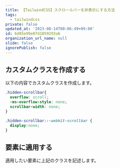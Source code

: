 ```yaml
---
title: 【TailwindCSS】スクロールバーを非表示にする方法
tags:
  - tailwindcss
private: false
updated_at: '2023-08-14T00:06:49+09:00'
id: 6d85e99e07d1859293a6
organization_url_name: null
slide: false
ignorePublish: false
---
```

## カスタムクラスを作成する
以下の内容でカスタムクラスを作成します。

```css
.hidden-scrollbar{
  overflow: scroll;
  -ms-overflow-style: none;
  scrollbar-width: none;
}

.hidden-scrollbar::-webkit-scrollbar {
  display:none;
}

```

## 要素に適用する

適用したい要素に上記のクラスを記述します。
